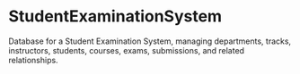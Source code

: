 # StudentExaminationSystem
Database for a Student Examination System, managing departments, tracks, instructors, students, courses, exams, submissions, and related relationships.
